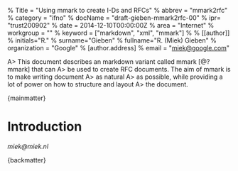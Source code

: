 % Title = "Using mmark to create I-Ds and RFCs"
% abbrev = "mmark2rfc"
% category = "ifno"
% docName = "draft-gieben-mmark2rfc-00"
% ipr= "trust200902"
% date = 2014-12-10T00:00:00Z
% area = "Internet"
% workgroup = ""
% keyword = ["markdown", "xml", "mmark"]
%
% [[author]]
% initials="R."
% surname="Gieben"
% fullname="R. (Miek) Gieben"
% organization = "Google"
%   [author.address]
%   email = "miek@google.com"

A> This document describes an markdown variant called mmark [@?mmark] that can
A> be used to create RFC documents. The aim of mmark is to make writing document
A> as natural
A> as possible, while providing a lot of power on how to structure and layout
A> the document.


{mainmatter}

# Introduction

<reference anchor='mmark' target="http://github.com/miekg/mmark">
    <front>
        <title abbrev='mmark'>Mmark git repository</title>
        <author initials='R.' surname='Gieben' fullname='R. (Miek) Gieben'>
            <address>
                <email>miek@miek.nl</email></address></author>
        <date year='2014' month='December' />
    </front>
</reference>

{backmatter}
